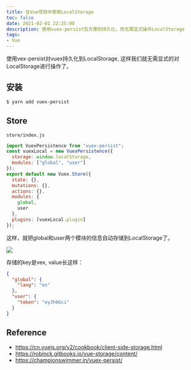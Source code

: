 ```yaml
---
title: 在Vue项目中使用LocalStorage
toc: false
date: 2021-02-01 22:25:00
description: 使用vuex-persist包方便的持久化，而无需显式操作LocalStorage
tags:
- Vue
---
```


使用vex-persist对vuex持久化到LocalStorage, 这样我们就无需显式的对LocalStorage进行操作了。

## 安装

```bash
$ yarn add vuex-persist
```

## Store

`store/index.js`

```js
import VuexPersistence from "vuex-persist";
const vuexLocal = new VuexPersistence({
  storage: window.localStorage,
  modules: ["global", "user"]
});
export default new Vuex.Store({
  state: {},
  mutations: {},
  actions: {},
  modules: {
    global,
    user
  },
  plugins: [vuexLocal.plugin]
});
```

这样，就把global和user两个模块的信息自动存储到LocalStorage了。

![](/images/vue-localstorage-1.png)

存储的key是vex, value长这样：

```json
{
  "global": {
    "lang": "en"
  },
  "user": {
    "token": "eyJhbGci"
  }
}
```

## Reference

- https://cn.vuejs.org/v2/cookbook/client-side-storage.html
- https://robinck.gitbooks.io/vue-storage/content/
- https://championswimmer.in/vuex-persist/